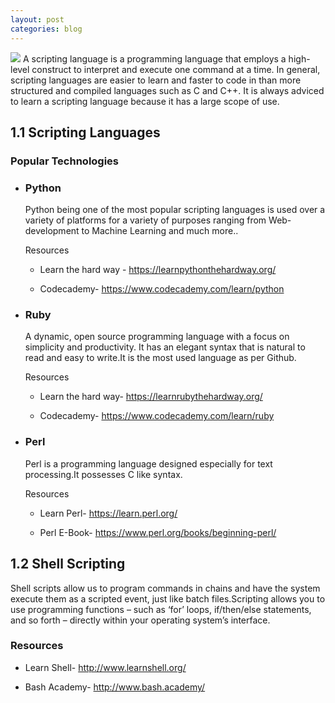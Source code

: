 ```yaml
---
layout: post
categories: blog
---
```

<img src="{{ site.baseurl }}/images/pic03.jpg">
A scripting language is a programming language that employs a high-level construct to interpret and execute one command at a time. In general, scripting languages are easier to learn and faster to code in than more structured and compiled languages such as C and C++. It is always adviced to learn a scripting language because it has a large scope of use.

## 1.1 Scripting Languages

### Popular Technologies

* ### Python
     Python being one of the most popular scripting languages is used over a variety of  platforms
     for a variety of purposes ranging from Web-development to Machine Learning and much more..
    
     Resources
     
  * Learn the hard way - https://learnpythonthehardway.org/
  
  * Codecademy- https://www.codecademy.com/learn/python
     
 * ### Ruby
    A dynamic, open source programming language with a focus on simplicity and productivity. It has an elegant                   syntax that is natural to read and easy to write.It is the most used language as per Github.
   
   Resources
    
    * Learn the hard way- https://learnrubythehardway.org/
 
    * Codecademy- https://www.codecademy.com/learn/ruby
    
 * ### Perl
   Perl is a programming language designed especially for text processing.It possesses C like syntax.
   
   Resources
   
   * Learn Perl- https://learn.perl.org/

   * Perl E-Book- https://www.perl.org/books/beginning-perl/

## 1.2 Shell Scripting

Shell scripts allow us to program commands in chains and have the system execute them as a scripted event, just like          batch files.Scripting allows you to use programming functions – such as ‘for’ loops, if/then/else statements, and so         forth – directly within your operating system’s interface.

### Resources

   * Learn Shell- http://www.learnshell.org/
   
   * Bash Academy- http://www.bash.academy/


